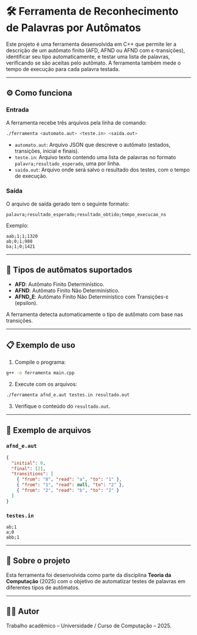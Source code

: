   # 🛠️ Ferramenta de Reconhecimento de Palavras por Autômatos

  Este projeto é uma ferramenta desenvolvida em C++ que permite ler a descrição de um autômato finito (AFD, AFND ou AFND com ε-transições), identificar seu tipo automaticamente, e testar uma lista de palavras, verificando se são aceitas pelo autômato. A ferramenta também mede o tempo de execução para cada palavra testada.

  ---

  ## ⚙️ Como funciona

  ### Entrada
  A ferramenta recebe três arquivos pela linha de comando:

  ```bash
  ./ferramenta <automato.aut> <teste.in> <saida.out>
  ```

  - `automato.aut`: Arquivo JSON que descreve o autômato (estados, transições, inicial e finais).
  - `teste.in`: Arquivo texto contendo uma lista de palavras no formato `palavra;resultado_esperado`, uma por linha.
  - `saida.out`: Arquivo onde será salvo o resultado dos testes, com o tempo de execução.

  ### Saída
  O arquivo de saída gerado tem o seguinte formato:

  ```
  palavra;resultado_esperado;resultado_obtido;tempo_execucao_ns
  ```

  Exemplo:

  ```
  aab;1;1;1320
  ab;0;1;980
  ba;1;0;1421
  ```

  ---

  ## 🧠 Tipos de autômatos suportados

  - **AFD**: Autômato Finito Determinístico.
  - **AFND**: Autômato Finito Não Determinístico.
  - **AFND_E**: Autômato Finito Não Determinístico com Transições-ε (epsilon).

  A ferramenta detecta automaticamente o tipo de autômato com base nas transições.

  ---

  ## 📋 Exemplo de uso

  1. Compile o programa:

  ```bash
  g++ -o ferramenta main.cpp
  ```

  2. Execute com os arquivos:

  ```bash
  ./ferramenta afnd_e.aut testes.in resultado.out
  ```

  3. Verifique o conteúdo do `resultado.out`.

  ---

  ## 📁 Exemplo de arquivos

  ### `afnd_e.aut`

  ```json
  {
    "initial": 0,
    "final": [2],
    "transitions": [
      { "from": "0", "read": "a", "to": "1" },
      { "from": "1", "read": null, "to": "2" },
      { "from": "2", "read": "b", "to": "2" }
    ]
  }
  ```

  ### `testes.in`

  ```
  ab;1
  a;0
  abb;1
  ```

  ---

  ## 🧪 Sobre o projeto

  Esta ferramenta foi desenvolvida como parte da disciplina **Teoria da Computação** (2025) com o objetivo de automatizar testes de palavras em diferentes tipos de autômatos.

  ---

  ## 👨‍💻 Autor

  Trabalho acadêmico – Universidade / Curso de Computação – 2025.

